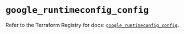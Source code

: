 # `google_runtimeconfig_config`

Refer to the Terraform Registry for docs: [`google_runtimeconfig_config`](https://registry.terraform.io/providers/hashicorp/google-beta/6.6.0/docs/resources/google_runtimeconfig_config).
